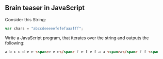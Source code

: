 ## Brain teaser in JavaScript
Consider this String:
```javascript
var chars = "abccdeeeeefefefaaafff";
```
Write a JavaScript program, that iterates over the string and outputs the following:
```html
a b c c d e e <span>e e e</span> f e f e f a a <span>a</span> f f <span>f</span>
```

